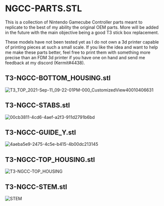 # NGCC-PARTS.STL
This is a collection of Nintendo Gamecube Controller parts meant to replicate to the best of my ability the original OEM parts. More will be added in the future with the main objective being a good T3 stick box replacement.

These models have not been tested yet as I do not own a 3d printer capable of printing pieces at such a small scale. If you like the idea and want to help me make these parts better, feel free to print them with something more precise than an FDM 3d printer if you have one on hand and send me feedback at my discord (Kermit#4438).

## T3-NGCC-BOTTOM_HOUSING.stl
![T3_TOP_2021-Sep-11_09-22-01PM-000_CustomizedView40010406631](https://user-images.githubusercontent.com/81380488/132972139-6b0b04f8-c03e-490d-a74c-d716d6058e90.png)

## T3-NGCC-STABS.stl
![00cb3811-4cd6-4aef-a2f3-911d2791b6bd](https://user-images.githubusercontent.com/81380488/132972152-c2b7b8ab-9ef4-421a-8ee4-ceb8dbf34dae.PNG)

## T3-NGCC-GUIDE_Y.stl
![4aeba5e9-2475-4c5e-b415-4b00dc213145](https://user-images.githubusercontent.com/81380488/133914544-b537f59b-0bd0-467a-b090-2b2728300130.PNG)

## T3-NGCC-TOP_HOUSING.stl
![T3-NGCC-TOP_HOUSING](https://user-images.githubusercontent.com/81380488/186290577-bb7ebc6d-70bf-4094-90e0-69be6e4f2aba.png)

## T3-NGCC-STEM.stl
![STEM](https://user-images.githubusercontent.com/81380488/186290669-8ba959b6-06d8-49a8-9f03-bd62701183aa.png)
